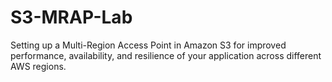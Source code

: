 # S3-MRAP-Lab
Setting up a Multi-Region Access Point in Amazon S3 for improved performance, availability, and resilience of your application across different AWS regions.
